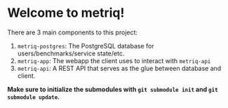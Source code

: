 # Welcome to metriq!

There are 3 main components to this project:

1. `metriq-postgres`: The PostgreSQL database for users/benchmarks/service state/etc.
2. `metriq-app`: The webapp the client uses to interact with `metriq-api`
3. `metriq-api`: A REST API that serves as the glue between database and client.

**Make sure to initialize the submodules with `git submodule init` and `git submodule update`.**
